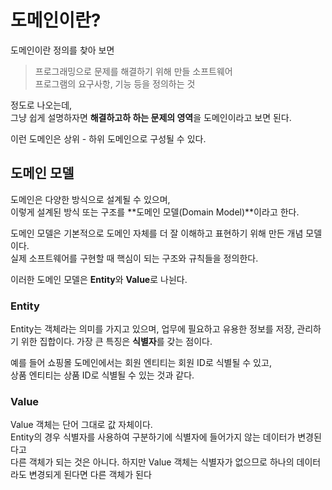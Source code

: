 # 도메인이란?

도메인이란 정의를 찾아 보면

> 프로그래밍으로 문제를 해결하기 위해 만들 소프트웨어 <br> 프로그램의 요구사항, 기능 등을 정의하는 것

정도로 나오는데, <br>
그냥 쉽게 설명하자면 **해결하고하 하는 문제의 영역**을 도메인이라고 보면 된다.

이런 도메인은 상위 - 하위 도메인으로 구성될 수 있다.

## 도메인 모델

도메인은 다양한 방식으로 설계될 수 있으며, <br>
이렇게 설계된 방식 또는 구조를 **도메인 모델(Domain Model)**이라고 한다.

 도메인 모델은 기본적으로 도메인 자체를 더 잘 이해하고 표현하기 위해 만든 개념 모델이다. <br>
 실제 소프트웨어를 구현할 때 핵심이 되는 구조와 규칙들을 정의한다.

 이러한 도메인 모델은 **Entity**와 **Value**로 나뉜다.

 ### Entity

 Entity는 객체라는 의미를 가지고 있으며, 업무에 필요하고 유용한 정보를 저장, 관리하기 위한 집합이다.
가장 큰 특징은 **식별자**를 갖는 점이다.

예를 들어 쇼핑몰 도메인에서는
회원 엔티티는 회원 ID로 식별될 수 있고, <br>
상품 엔티티는 상품 ID로 식별될 수 있는 것과 같다.

### Value

Value 객체는 단어 그대로 값 자체이다. <br>
Entity의 경우 식별자를 사용하여 구분하기에 식별자에 들어가지 않는 데이터가 변경된다고 <br> 
다른 객체가 되는 것은 아니다. 하지만 Value 객체는 식별자가 없으므로 하나의 데이터라도 변경되게 된다면 다른 객체가 된다